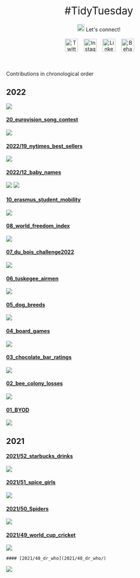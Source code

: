 <h1 style="font-weight:normal" align="center">
  &nbsp;#TidyTuesday&nbsp;
</h1>

<div align="center">
     <img src="icons/handwaving.gif"
     width= 20 height=20>
      Let's connect!
     <br>
     <br>
&nbsp;&nbsp;&nbsp;
<a href="https://twitter.com/pablo_alvrez"><img border="0" alt="Twitter" src="https://raw.githubusercontent.com/Pablo-Alvarez-Baeza/30DayChartChallenge/main/icons/twitter.svg" width="35" height="35"></a>&nbsp;&nbsp;&nbsp; 
<a href="https://www.instagram.com/hi.pablo.alvarez/"><img border="0" alt="Instagram" src="https://raw.githubusercontent.com/Pablo-Alvarez-Baeza/30DayChartChallenge/main/icons/instagram.svg" width="35" height="35"></a>&nbsp;&nbsp;&nbsp;
<a href="https://www.linkedin.com/in/pabloalvarezbaeza/"><img border="0" alt="LinkedIn" src="https://raw.githubusercontent.com/Pablo-Alvarez-Baeza/30DayChartChallenge/main/icons/linkedin.svg" width="35" height="35"></a>&nbsp;&nbsp;&nbsp;
<a href="https://www.behance.net/pabloalvarez21"><img border="0" alt="Behance" src="https://raw.githubusercontent.com/Pablo-Alvarez-Baeza/30DayChartChallenge/main/icons/behance.svg" width="35" height="35"></a>&nbsp;&nbsp;&nbsp;
<br>
<br>
<br>

   </div>
   
<p> Contributions in chronological order
  

  ## 2022
  ![](2022/23_pride_corporate_accountability_project/tidytuesday_2022_w23_fg.png)
  
  #### [20_eurovision_song_contest](20_eurovision_song_contest/)
  ![](2022/20_eurovision_song_contest/tidytuesday_2022_w20_fg.png)
  
  #### [2022/19_nytimes_best_sellers](2022/19_NYTimes_best_sellers/)
  ![](2022/19_nytimes_best_sellers/tidytuesday_2022_w19.png)
  
  #### [2022/12_baby_names](2022/12_baby_names/)
  ![](2022/12_baby_names/2012_12_usbabynames_figma.png)
  ![](2022/12_baby_names/tidytuesday2_2022_w12_figma.png)
  
  #### [10_erasmus_student_mobility](10_erasmus_student_mobility/)
  ![](2022/10_erasmus_student_mobility/tidytuesday_2022_w10.png)
  
  #### [08_world_freedom_index](08_world_freedom_index/)
  ![](2022/08_world_freedom_index/tidytuesday_2022_w8_figma.png)
  
  #### [07_du_bois_challenge2022](07_du_bois_challenge2022/)
  ![](2022/07_du_bois_challenge2022/2022_7_duboischallenge.png)
  
  #### [06_tuskegee_airmen](06_tuskegee_airmen/)
  ![](2022/06_tuskegee_airmen/tidytuesday_2022_w6.png)
  
  #### [05_dog_breeds](05_dog_breeds/)
  ![](2022/05_dog_breeds/tiytuesday_2022_w5.png)
  
  #### [04_board_games](04_board_games/)
  ![](2022/04_board_games/tidytuesday_2022_w4.png)
  
  #### [03_chocolate_bar_ratings](03_chocolate_bar_ratings/)
  ![](03_chocolate_bar_ratings/)
  
  #### [02_bee_colony_losses](02_bee_colony_losses/)
  ![](2022/02_bee_colony_losses/tidytuesday_2022_w2.png)
  
  #### [01_BYOD](01_BYOD/)
  ![](2022/01_BYOD/tidytuesday_2022_w1.png)
  
  
  ## 2021
  #### [2021/52_starbucks_drinks](2021/52_starbucks_drinks/)
  ![](2021/52_starbucks_drinks/tidytuesday_2021_w52.png)
  
  #### [2021/51_spice_girls](2021/51_spice_girls/)
  ![](2021/51_spice_girls/tidytuesday_2021_w51.png)
  
  #### [2021/50_Spiders](2021/50_spiders/)
  ![](2021/50_Spiders/tidytuesday_2021_w50.png)
  
  #### [2021/49_world_cup_cricket](2021/49_world_cup_cricket/)
  ![](2021/49_world_cup_cricket/tidytuesday_2021_w49.png)
  
    #### [2021/48_dr_who](2021/48_dr_who/)
  ![](2021/48_dr_who/tidytuesday_2021_w48.png)
